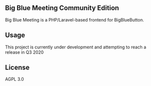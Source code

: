 ## Big Blue Meeting Community Edition

Big Blue Meeting is a PHP/Laravel-based frontend for BigBlueButton.

## Usage
This project is currently under development and attempting to reach a release in Q3 2020



## License
AGPL 3.0
